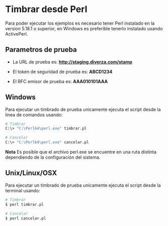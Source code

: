 # Timbrar desde Perl

Para poder ejecutar los ejemplos es necesario tener Perl instalado en la version 5.18.1 o superior, en Windows es preferible tenerlo instalado usando ActivePerl.

## Parametros de prueba

- La URL de prueba es: **http://staging.diverza.com/stamp**

- El token de seguridad de prueba es: **ABCD1234**

- El RFC emisor de prueba es: **AAA010101AAA**

## Windows
Para ejecutar un timbrado de prueba unicamente ejecuta el script desde la linea de comandos usando:

```sh
# Timbrar
C:\> "C:\Perl64\perl.exe" timbrar.pl

# Cancelar
C:\> "C:\Perl64\perl.exe" cancelar.pl
```

**Nota** Es posible que el archivo perl.exe se encuentre en una ruta distinta dependiendo de la configuración del sistema.

## Unix/Linux/OSX
Para ejecutar un timbrado de prueba unicamente ejecuta el script desde la terminal usando:

```sh
# Timbrar
$ perl timbrar.pl

# Cancelar
$ perl cancelar.pl
```